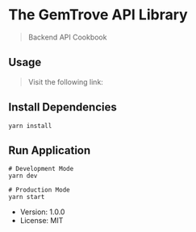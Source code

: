 # The GemTrove API Library
> Backend API Cookbook

## Usage
> Visit the following link: 

## Install Dependencies
```
yarn install
```

## Run Application
```
# Development Mode
yarn dev

# Production Mode
yarn start
```

- Version: 1.0.0
- License: MIT